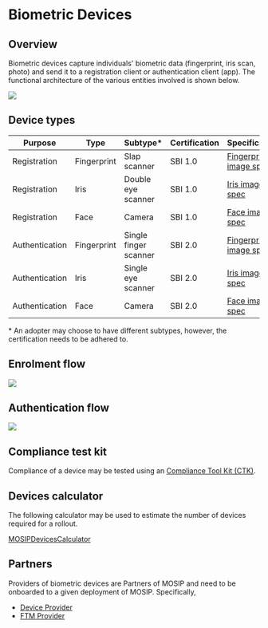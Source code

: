 # Biometric Devices

## Overview

Biometric devices capture individuals' biometric data (fingerprint, iris scan, photo) and send it to a registration client or authentication client (app). The functional architecture of the various entities involved is shown below.

![](\_images/sdk.png)

## Device types

| Purpose        | Type        | Subtype\*             | Certification | Specification                                                                                        |
| -------------- | ----------- | --------------------- | ------------- | ---------------------------------------------------------------------------------------------------- |
| Registration   | Fingerprint | Slap scanner          | SBI 1.0       | [Fingerprint image spec](https://docs.mosip.io/1.1.5/biometrics/biometric-specification#fingerprint) |
| Registration   | Iris        | Double eye scanner    | SBI 1.0       | [Iris image spec](https://docs.mosip.io/1.1.5/biometrics/biometric-specification#iris)               |
| Registration   | Face        | Camera                | SBI 1.0       | [Face image spec](https://docs.mosip.io/1.1.5/biometrics/biometric-specification#face-capture)       |
| Authentication | Fingerprint | Single finger scanner | SBI 2.0       | [Fingerprint image spec](https://docs.mosip.io/1.1.5/biometrics/biometric-specification#fingerprint) |
| Authentication | Iris        | Single eye scanner    | SBI 2.0       | [Iris image spec](https://docs.mosip.io/1.1.5/biometrics/biometric-specification#iris)               |
| Authentication | Face        | Camera                | SBI 2.0       | [Face image spec](https://docs.mosip.io/1.1.5/biometrics/biometric-specification#face-capture)       |

\* An adopter may choose to have different subtypes, however, the certification needs to be adhered to.

## Enrolment flow

![](\_images/devices-enrolment.png)

## Authentication flow

![](\_images/devices-authentication.png)

## Compliance test kit

Compliance of a device may be tested using an [Compliance Tool Kit (CTK)](https://docs.mosip.io/compliance-tool-kit).

## Devices calculator

The following calculator may be used to estimate the number of devices required for a rollout.

[MOSIPDevicesCalculator](\_files/mosip-devices-calculator.xls)

## Partners

Providers of biometric devices are Partners of MOSIP and need to be onboarded to a given deployment of MOSIP. Specifically,

* [Device Provider](partners.md#device-partner-dp)
* [FTM Provider](partners.md#ftm-partner-ftmp)

